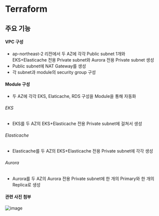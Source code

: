 # Terraform

## 주요 기능

#### VPC 구성
- ap-northeast-2 리전에서 두 AZ에 각각 Public subnet 1개와 EKS+Elasticache 전용 Private subnet와 Aurora 전용 Private subnet 생성
- Public subnet에 NAT Gateway를 생성
- 각 subnet과 module의 security group 구성

#### Module 구성
- 두 AZ에 각각 EKS, Elaticache, RDS 구성을 Module을 통해 자동화

###### EKS
- EKS를 두 AZ의 EKS+Elasticache 전용 Private subnet에 걸쳐서 생성

###### Elasticache
- Elasticache를 두 AZ의 EKS+Elasticache 전용 Private subnet에 각각 생성

###### Aurora
- Aurora를 두 AZ의 Aurora 전용 Private subnet에 한 개의 Primary와 한 개의 Replica로 생성

#### 관련 사진 첨부

![image](https://github.com/user-attachments/assets/8a736b7c-2456-444d-971d-3e3bf5ea4307)
